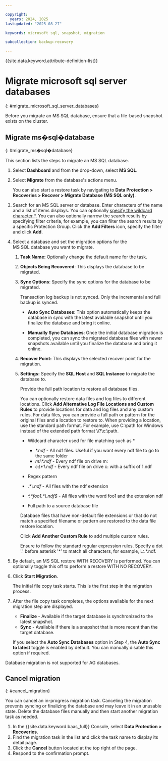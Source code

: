 ```yaml
---

copyright:
  years: 2024, 2025
lastupdated: "2025-08-27"

keywords: microsoft sql, snapshot, migration

subcollection: backup-recovery

---
```


{{site.data.keyword.attribute-definition-list}}

# Migrate microsoft sql server databases
{: #migrate_microsoft_sql_server_databases}

Before you migrate an MS SQL database, ensure that a file-based snapshot exists on the cluster.

## Migrate ms�sql�database
{: #migrate_ms�sql�database}

This section lists the steps to migrate an MS SQL database.

1. Select **Dashboard** and from the drop-down, select **MS SQL**.
2. Select **Migrate** from the database's actions menu.

    You can also start a restore task by navigating to **Data Protection > Recoveries > Recover > Migrate Database (MS SQL only)**.

3. Search for an MS SQL server or database. Enter characters of the name and a list of items displays. You can optionally [specify the wildcard character \*](/docs/backup-recovery?topic=backup-recovery-use_wildcard_*_in_search_for_recovery&interface=ui). You can also optionally narrow the search results by specifying filter criteria, for example, you can filter the search results by a specific Protection Group. Click the **Add Filters** icon, specify the filter and click **Add**.
4. Select a database and set the migration options for the MS SQL database you want to migrate.

    1. **Task Name:** Optionally change the default name for the task.
    2. **Objects Being Recovered**: This displays the database to be migrated.

    3. **Sync Options**: Specify the sync options for the database to be migrated.

        Transaction log backup is not synced. Only the incremental and full backup is synced.

        *   **Auto Sync Databases**: This option automatically keeps the database in sync with the latest available snapshot until you finalize the database and bring it online.

        *   **Manually Sync Databases**: Once the initial database migration is completed, you can sync the migrated database files with newer snapshots available until you finalize the database and bring it online.

    4. **Recover Point:** This displays the selected recover point for the migration.
    5. **Settings:** Specify the **SQL Host** and **SQL Instance** to migrate the database to.

        Provide the full path location to restore all database files.

        You can optionally restore data files and log files to different locations. Click **Add Alternative Log File Locations and Custom Rules** to provide locations for data and log files and any custom rules. For data files, you can provide a full path or pattern for the original files and a location to restore to. When providing a location, use the standard path format. For example, use C:\\path for Windows instead of the extended path format \\\\?\\c:\\path.

        *   Wildcard character used for file matching such as \*
            *   _\*.ndf_ - All ndf files. Useful if you want every ndf file to go to the same folder
            *   _m:\\\*.ndf_ - Every ndf file on drive m:
            *   _c:\\\*1.ndf_ - Every ndf file on drive c: with a suffix of 1.ndf
        *   Regex pattern


        *   _.\*\\.ndf_ - All files with the ndf extension
        *   _^.\*foo1.\*\\.ndf$_ - All files with the word foo1 and the extension ndf

        *   Full path to a source database file

        Database files that have non-default file extensions or that do not match a specified filename or pattern are restored to the data file restore location.

        Click **Add Another Custom Rule** to add multiple custom rules.

        Ensure to follow the standard regular expression rules. Specify a dot '.' before asterisk '\*' to match all characters, for example, L:.\*.ndf.

5. By default, an MS SQL restore WITH RECOVERY is performed. You can optionally toggle this off to perform a restore WITH NO RECOVERY.
6. Click **Start Migration**.

    The initial file copy task starts. This is the first step in the migration process.

7. After the file copy task completes, the options available for the next migration step are displayed.

    *   **Finalize** - Available if the target database is synchronized to the latest snapshot.
    *   **Sync** - Available if there is a snapshot that is more recent than the target database.

    If you select the **Auto Sync Databases** option in Step 4, the **Auto Sync to latest** toggle is enabled by default. You can manually disable this option if required.


Database migration is not supported for AG databases.

## Cancel migration
{: #cancel_migration}

You can cancel an in-progress migration task. Canceling the migration prevents syncing or finalizing the database and may leave it in an unusable state. Delete the database files manually and then start another migration task as needed.

1. In the {{site.data.keyword.baas_full}} Console, select **Data Protection > Recoveries**.
2. Find the migration task in the list and click the task name to display its detail page.
3. Click the **Cancel** button located at the top right of the page.
4. Respond to the confirmation prompt.
